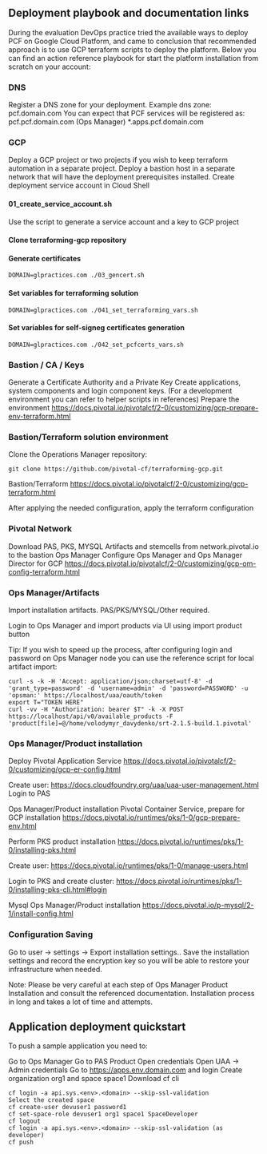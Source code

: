 ## Deployment playbook and documentation links

During the evaluation DevOps practice tried the available ways to deploy PCF on Google Cloud Platform, and came to conclusion that recommended approach is to use GCP terraform scripts to deploy the platform. 
Below you can find an action reference playbook for start the platform installation from scratch on your account:


### DNS
Register a DNS zone for your deployment.
Example dns zone: pcf.domain.com
You can expect that PCF services will be registered as:
pcf.pcf.domain.com (Ops Manager)
*.apps.pcf.domain.com


### GCP
Deploy a GCP project or two projects if you wish to keep terraform automation in a separate project.
Deploy a bastion host in a separate network that will have the deployment prerequisites installed.
Create deployment service account in Cloud Shell
#### 01_create_service_account.sh
Use the script to generate a service account and a key to GCP project
#### Clone terraforming-gcp repository

#### Generate certificates
```
DOMAIN=glpractices.com ./03_gencert.sh 
```

#### Set variables for terraforming solution
```
DOMAIN=glpractices.com ./041_set_terraforming_vars.sh
```
#### Set variables for self-signeg certificates generation
```
DOMAIN=glpractices.com ./042_set_pcfcerts_vars.sh
```


### Bastion / CA / Keys
Generate a Certificate Authority and a Private Key
Create applications, system components and login component keys.
(For a development environment you can refer to helper scripts in references)
Prepare the environment
https://docs.pivotal.io/pivotalcf/2-0/customizing/gcp-prepare-env-terraform.html


### Bastion/Terraform solution environment

Clone the Operations Manager repository:

```git clone https://github.com/pivotal-cf/terraforming-gcp.git```

Bastion/Terraform
https://docs.pivotal.io/pivotalcf/2-0/customizing/gcp-terraform.html

After applying the needed configuration, apply the terraform configuration  

### Pivotal Network
Download PAS, PKS, MYSQL Artifacts and stemcells from network.pivotal.io to the bastion
Ops Manager
Configure Ops Manager and Ops Manager Director for GCP
https://docs.pivotal.io/pivotalcf/2-0/customizing/gcp-om-config-terraform.html


### Ops Manager/Artifacts
Import installation artifacts. PAS/PKS/MYSQL/Other required.

Login to Ops Manager and import products via UI using import product button

Tip:
If you wish to speed up the process, after configuring login and password on Ops Manager node you can use the reference script for local artifact import:

```
curl -s -k -H 'Accept: application/json;charset=utf-8' -d 'grant_type=password' -d 'username=admin' -d 'password=PASSWORD' -u 'opsman:' https://localhost/uaa/oauth/token
export T="TOKEN HERE"
curl -vv -H "Authorization: bearer $T" -k -X POST https://localhost/api/v0/available_products -F 'product[file]=@/home/volodymyr_davydenko/srt-2.1.5-build.1.pivotal'
```

### Ops Manager/Product installation
Deploy Pivotal Application Service
https://docs.pivotal.io/pivotalcf/2-0/customizing/gcp-er-config.html

Create user:
https://docs.cloudfoundry.org/uaa/uaa-user-management.html
Login to PAS

Ops Manager/Product installation
Pivotal Container Service, prepare for GCP installation
https://docs.pivotal.io/runtimes/pks/1-0/gcp-prepare-env.html

Perform PKS product installation
https://docs.pivotal.io/runtimes/pks/1-0/installing-pks.html

Create user:
https://docs.pivotal.io/runtimes/pks/1-0/manage-users.html

Login to PKS and create cluster:
https://docs.pivotal.io/runtimes/pks/1-0/installing-pks-cli.html#login

Mysql Ops Manager/Product installation
https://docs.pivotal.io/p-mysql/2-1/install-config.html



### Configuration Saving
Go to user -> settings -> Export installation settings..
Save the installation settings and record the encryption key so you will be able to restore your infrastructure when needed.

Note: Please be very careful at each step of Ops Manager Product Installation and consult the referenced documentation. 
Installation process in long and takes a lot of time and attempts.


## Application deployment quickstart
To push a sample application you need to:

Go to Ops Manager 
Go to PAS Product
Open credentials
Open UAA -> Admin credentials 
Go to https://apps.env.domain.com and login
Create organization org1 and space space1
Download cf cli
```
cf login -a api.sys.<env>.<domain> --skip-ssl-validation
Select the created space
cf create-user devuser1 password1
cf set-space-role devuser1 org1 space1 SpaceDeveloper
cf logout
cf login -a api.sys.<env>.<domain> --skip-ssl-validation (as developer)
cf push
```

